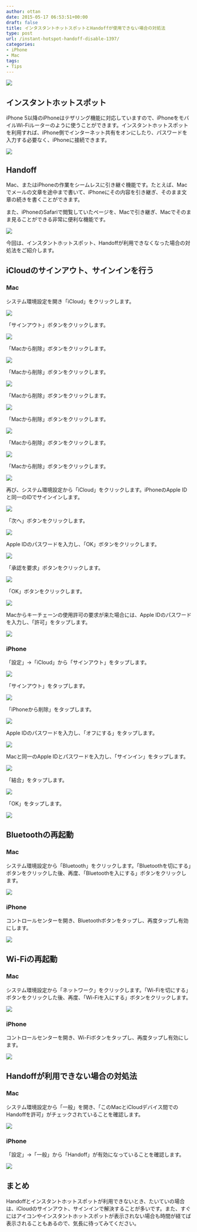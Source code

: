 ```yaml
---
author: ottan
date: 2015-05-17 06:53:51+00:00
draft: false
title: インタスタントホットスポットとHandoffが使用できない場合の対処法
type: post
url: /instant-hotspot-handoff-disable-1397/
categories:
- iPhone
- Mac
tags:
- Tips
---
```


![](/images/2015/05/150517-55583b9962ac8.jpg)






## インスタントホットスポット





iPhone 5以降のiPhoneはテザリング機能に対応していますので、iPhoneをモバイルWi-Fiルーターのように使うことができます。インスタントホットスポットを利用すれば、iPhone側でインターネット共有をオンにしたり、パスワードを入力する必要なく、iPhoneに接続できます。





![](/images/2015/05/150517-555827e0a25f6.png)






## Handoff





Mac、またはiPhoneの作業をシームレスに引き継ぐ機能です。たとえば、Macでメールの文章を途中まで書いて、iPhoneにその内容を引き継ぎ、そのまま文章の続きを書くことができます。





また、iPhoneのSafariで閲覧していたページを、Macで引き継ぎ、Macでそのまま見ることができる非常に便利な機能です。





![](/images/2015/05/150517-555827e92a47f.png)






今回は、インスタントホットスポット、Handoffが利用できなくなった場合の対処法をご紹介します。





## iCloudのサインアウト、サインインを行う





### Mac





システム環境設定を開き「iCloud」をクリックします。





![](/images/2015/05/150517-555827bb42cc6.png)






「サインアウト」ボタンをクリックします。





![](/images/2015/05/150517-555827be198bd.png)






「Macから削除」ボタンをクリックします。





![](/images/2015/05/150517-555827c0dd998.png)






「Macから削除」ボタンをクリックします。





![](/images/2015/05/150517-555827c3dc638.png)






「Macから削除」ボタンをクリックします。





![](/images/2015/05/150517-555827c6cfb36.png)






「Macから削除」ボタンをクリックします。





![](/images/2015/05/150517-555827c9c4f7a.png)






「Macから削除」ボタンをクリックします。





![](/images/2015/05/150517-555827ccb2aac.png)






「Macから削除」ボタンをクリックします。





![](/images/2015/05/150517-555827cfae867.png)






再び、システム環境設定から「iCloud」をクリックします。iPhoneのApple IDと同一のIDでサインインします。





![](/images/2015/05/150517-555827d273b27.png)






「次へ」ボタンをクリックします。





![](/images/2015/05/150517-555827d500b80.png)






Apple IDのパスワードを入力し、「OK」ボタンをクリックします。





![](/images/2015/05/150517-555827d729fae.png)






「承認を要求」ボタンをクリックします。





![](/images/2015/05/150517-555827da2b35d.png)






「OK」ボタンをクリックします。





![](/images/2015/05/150517-555827ddb8562.png)






Macからキーチェーンの使用許可の要求が来た場合には、Apple IDのパスワードを入力し、「許可」をタップします。





![](/images/2015/05/150517-55582b3ae9e1b.png)






### iPhone





「設定」→「iCloud」から「サインアウト」をタップします。





![](/images/2015/05/150517-55582b2516e02.png)






「サインアウト」をタップします。





![](/images/2015/05/150517-55582b293eaf0.png)






「iPhoneから削除」をタップします。





![](/images/2015/05/150517-55582b2c137ad.png)






Apple IDのパスワードを入力し、「オフにする」をタップします。





![](/images/2015/05/150517-55582b2ea53cd.png)






Macと同一のApple IDとパスワードを入力し、「サインイン」をタップします。





![](/images/2015/05/150517-55582b316fc78.png)






「結合」をタップします。





![](/images/2015/05/150517-55582b34389cf.png)






「OK」をタップします。





![](/images/2015/05/150517-55582b37049f2.png)






## Bluetoothの再起動





### Mac





システム環境設定から「Bluetooth」をクリックします。「Bluetoothを切にする」ボタンをクリックした後、再度、「Bluetoothを入にする」ボタンをクリックします。





![](/images/2015/05/150517-555827e2b79e8.png)






### iPhone





コントロールセンターを開き、Bluetoothボタンをタップし、再度タップし有効にします。





![](/images/2015/05/150517-55582b20d7f9c.png)






## Wi-Fiの再起動





### Mac





システム環境設定から「ネットワーク」をクリックします。「Wi-Fiを切にする」ボタンをクリックした後、再度、「Wi-Fiを入にする」ボタンをクリックします。





![](/images/2015/05/150517-555827e53c557.png)






### iPhone





コントロールセンターを開き、Wi-Fiボタンをタップし、再度タップし有効にします。





![](/images/2015/05/150517-55582b20d7f9c.png)






## Handoffが利用できない場合の対処法





### Mac





システム環境設定から「一般」を開き、「このMacとiCloudデバイス間でのHandoffを許可」がチェックされていることを確認します。





![](/images/2015/05/150517-55582eacaf93f.png)






### iPhone





「設定」→「一般」から「Handoff」が有効になっていることを確認します。





![](/images/2015/05/150517-55582eb11b27c.png)






## まとめ





Handoffとインスタントホットスポットが利用できないとき、たいていの場合は、iCloudのサインアウト、サインインで解決することが多いです。また、すぐにはアイコンやインスタントホットスポットが表示されない場合も時間が経てば表示されることもあるので、気長に待ってみてください。
